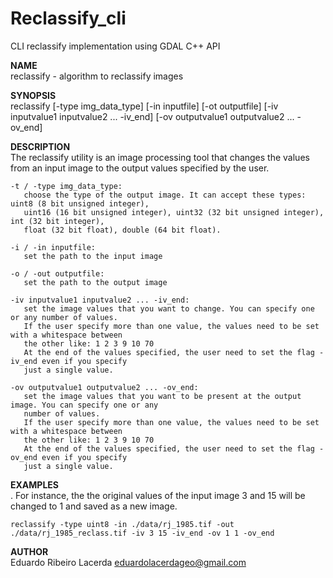 # Reclassify_cli
CLI reclassify implementation using GDAL C++ API

**NAME**  
	reclassify
	- algorithm to reclassify images

**SYNOPSIS**  
	reclassify [-type img_data_type] [-in inputfile] [-ot outputfile]
			   [-iv inputvalue1 inputvalue2 ... -iv_end]
			   [-ov outputvalue1 outputvalue2 ... -ov_end]

**DESCRIPTION**  
	The reclassify utility is an image processing tool that changes the values from an input image to
	the output values specified by the user.

	-t / -type img_data_type:
	   choose the type of the output image. It can accept these types: uint8 (8 bit unsigned integer),
	   uint16 (16 bit unsigned integer), uint32 (32 bit unsigned integer), int (32 bit integer),
	   float (32 bit float), double (64 bit float).

	-i / -in inputfile:
	   set the path to the input image

	-o / -out outputfile:
	   set the path to the output image

	-iv inputvalue1 inputvalue2 ... -iv_end:
	   set the image values that you want to change. You can specify one or any number of values.
	   If the user specify more than one value, the values need to be set with a whitespace between
	   the other like: 1 2 3 9 10 70
	   At the end of the values specified, the user need to set the flag -iv_end even if you specify
	   just a single value.

	-ov outputvalue1 outputvalue2 ... -ov_end:
	   set the image values that you want to be present at the output image. You can specify one or any
	   number of values.
	   If the user specify more than one value, the values need to be set with a whitespace between
	   the other like: 1 2 3 9 10 70
	   At the end of the values specified, the user need to set the flag -ov_end even if you specify
	   just a single value.

**EXAMPLES**  
	. For instance, the the original values of the input image 3 and 15 will be changed to 1 and saved
	as a new image.

	reclassify -type uint8 -in ./data/rj_1985.tif -out ./data/rj_1985_reclass.tif -iv 3 15 -iv_end -ov 1 1 -ov_end

**AUTHOR**  
	Eduardo Ribeiro Lacerda eduardolacerdageo@gmail.com
